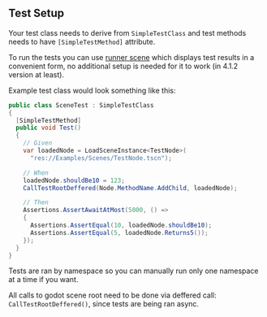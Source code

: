 Test Setup
---

Your test class needs to derive from `SimpleTestClass` and test methods needs to have `[SimpleTestMethod]` attribute.

To run the tests you can use [runner scene](https://github.com/RedouxG/SGT/blob/main/addons/SGT/Bridge/GUI/Runner) which displays test results in a convenient form, no additional setup is needed for it to work (in 4.1.2 version at least).

Example test class would look something like this:

```cs
public class SceneTest : SimpleTestClass
{
  [SimpleTestMethod]
  public void Test()
  {
    // Given
    var loadedNode = LoadSceneInstance<TestNode>(
      "res://Examples/Scenes/TestNode.tscn");

    // When
    loadedNode.shouldBe10 = 123;
    CallTestRootDeffered(Node.MethodName.AddChild, loadedNode);

    // Then
    Assertions.AssertAwaitAtMost(5000, () =>
    {
      Assertions.AssertEqual(10, loadedNode.shouldBe10);
      Assertions.AssertEqual(5, loadedNode.Returns5());
    });
  }
}
```

Tests are ran by namespace so you can manually run only one namespace at a time if you want.

All calls to godot scene root need to be done via deffered call: `CallTestRootDeffered()`, since tests are being ran async.
